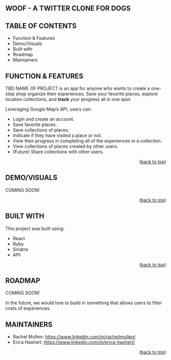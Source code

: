 ## WOOF - A TWITTER CLONE FOR DOGS
## TABLE OF CONTENTS

- Function & Features
- Demo/Visuals
- Built with
- Roadmap
- Maintainers

## FUNCTION & FEATURES

TBD NAME OF PROJECT is an app for anyone who wants to create a one-stop shop organize their experiences. Save your favorite places, explore location collections, and <strong>track</strong> your progress all in one spot. 

Leveraging Google Map’s API, users can:
- Login and create an account.
- Save favorite places.
- Save collections of places.
- Indicate if they have visited a place or not.
- View their progress in completing all of the experiences in a collection.
- View collections of places created by other users.
- (Future) Share collections with other users.
<p align="right">(<a href="#readme-top">back to top</a>)</p>

## DEMO/VISUALS
COMING SOON!
<p align="right">(<a href="#readme-top">back to top</a>)</p>

## BUILT WITH
This project was built using:

- React
- Ruby
- Sinatra
- API: 
<p align="right">(<a href="#readme-top">back to top</a>)</p>

## ROADMAP

COMING SOON!

In the future, we would love to build in something that allows users to filter costs of experiences.

## MAINTAINERS

- Rachel Mullen: https://www.linkedin.com/in/racheljmullen/ 
- Erica Hashert: https://www.linkedin.com/in/erica-hashert/ 
<p align="right">(<a href="#readme-top">back to top</a>)</p>
